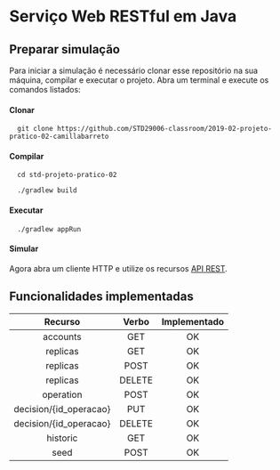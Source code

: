 # Serviço Web RESTful em Java

## Preparar simulação

Para iniciar a simulação é necessário clonar esse repositório na sua máquina, compilar e executar o projeto. Abra um terminal e execute os comandos listados:

#### Clonar

```shell
  git clone https://github.com/STD29006-classroom/2019-02-projeto-pratico-02-camillabarreto
```

#### Compilar

```shell
  cd std-projeto-pratico-02

  ./gradlew build
```

#### Executar

```shell
  ./gradlew appRun
```

#### Simular

Agora abra um cliente HTTP e utilize os recursos [API REST](https://github.com/STD29006-classroom/2019-02-projeto-pratico-02-camillabarreto/blob/master/apiary.apib).

## Funcionalidades implementadas

| Recurso | Verbo | Implementado |
| :--------------: | :--------------: | :--------------: |
| accounts | GET | OK |
| replicas | GET | OK |
| replicas | POST | OK |
| replicas | DELETE | OK |
| operation | POST | OK |
| decision/{id_operacao} | PUT | OK |
| decision/{id_operacao} | DELETE | OK |
| historic | GET | OK |
| seed | POST | OK |

